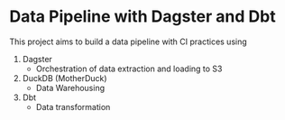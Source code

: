 # Data Pipeline with Dagster and Dbt
This project aims to build a data pipeline with CI practices using
1. Dagster
   - Orchestration of data extraction and loading to S3
2. DuckDB (MotherDuck)
   - Data Warehousing
3. Dbt
   - Data transformation
